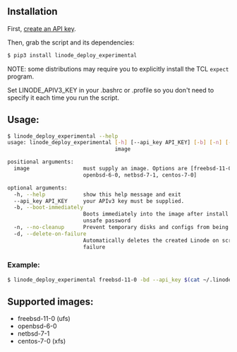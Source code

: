 ## Installation

First, [create an API key](https://www.linode.com/docs/platform/api/api-key).

Then, grab the script and its dependencies:

```bash
$ pip3 install linode_deploy_experimental
```

NOTE: some distributions may require you to explicitly install the TCL `expect` program.

Set LINODE_APIV3_KEY in your .bashrc or .profile so you don't
need to specify it each time you run the script.

## Usage:

```sh
$ linode_deploy_experimental --help
usage: linode_deploy_experimental [-h] [--api_key API_KEY] [-b] [-n] [-d]
                                  image

positional arguments:
  image                 must supply an image. Options are [freebsd-11-0,
                        openbsd-6-0, netbsd-7-1, centos-7-0]

optional arguments:
  -h, --help            show this help message and exit
  --api_key API_KEY     your APIv3 key must be supplied.
  -b, --boot-immediately
                        Boots immediately into the image after install with an
                        unsafe password
  -n, --no-cleanup      Prevent temporary disks and configs from being deleted
  -d, --delete-on-failure
                        Automatically deletes the created Linode on script
                        failure
```

### Example:

```sh
$ linode_deploy_experimental freebsd-11-0 -bd --api_key $(cat ~/.linode_v3.token)
```

## Supported images:

* freebsd-11-0 (ufs)
* openbsd-6-0
* netbsd-7-1
* centos-7-0 (xfs)
